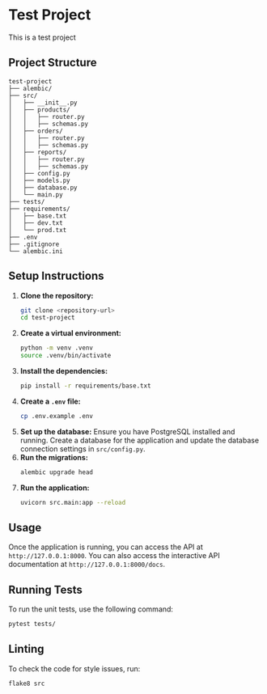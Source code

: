 # Test Project

This is a test project

## Project Structure

```
test-project
├── alembic/
├── src/
│   ├── __init__.py
│   ├── products/
│   │   ├── router.py
│   │   ├── schemas.py
│   ├── orders/
│   │   ├── router.py
│   │   ├── schemas.py
│   ├── reports/
│   │   ├── router.py
│   │   ├── schemas.py
│   ├── config.py
│   ├── models.py
│   ├── database.py
│   └── main.py
├── tests/
├── requirements/
│   ├── base.txt
│   ├── dev.txt
│   └── prod.txt
├── .env
├── .gitignore
└── alembic.ini
```

## Setup Instructions

1. **Clone the repository:**
   ```sh
   git clone <repository-url>
   cd test-project
   ```
2. **Create a virtual environment:**
   ```sh
   python -m venv .venv
   source .venv/bin/activate
   ```
3. **Install the dependencies:**
   ```sh
   pip install -r requirements/base.txt
   ```
4. **Create a `.env` file:**
   ```sh
   cp .env.example .env
   ```
5. **Set up the database:**
   Ensure you have PostgreSQL installed and running. Create a database for the application and update the database connection settings in `src/config.py`.
6. **Run the migrations:**
   ```sh
   alembic upgrade head
   ```
7. **Run the application:**
   ```sh
   uvicorn src.main:app --reload
   ```

## Usage

Once the application is running, you can access the API at `http://127.0.0.1:8000`. You can also access the interactive API documentation at `http://127.0.0.1:8000/docs`.

## Running Tests

To run the unit tests, use the following command:
```sh
pytest tests/
```

## Linting

To check the code for style issues, run:
```sh
flake8 src
```
